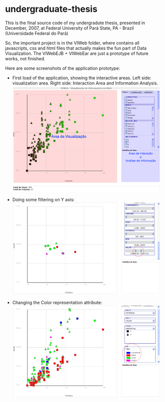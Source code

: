# undergraduate-thesis
This is the final source code of my undergradute thesis, presented in December, 2007, at Federal University of Pará State, PA - Brazil (Universidade Federal do Pará)

So, the important project is in the VIWeb folder, where contains all javascripts, css and html files that actually makes the fun part of Data Visualization.
The VIWebEJB + VIWebEar are just a prototype of future works, not finished.

Here are some screenshots of the application prototype:

* First load of the application, showing the interactive areas. 
Left side: visualization area. Right side: Interaction Area and Information Analysis.
![alt tag](https://github.com/leandro-almeida/undergraduate-thesis/blob/master/screenshots/fig_areasPrototipo.png)

* Doing some filtering on Y axis:
![alt tag](https://github.com/leandro-almeida/undergraduate-thesis/blob/master/screenshots/fig_filtroEixoY.png)

* Changing the Color representation attribute:
![alt tag](https://github.com/leandro-almeida/undergraduate-thesis/blob/master/screenshots/fig_mudancaCor.png)
